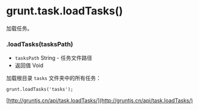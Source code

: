 # grunt.task.loadTasks()

加载任务。

### .loadTasks(tasksPath)

* `tasksPath` String - 任务文件路径
* 返回值 Void

加载根目录 `tasks` 文件夹中的所有任务：

    grunt.loadTasks('tasks');

[http://gruntjs.cn/api/task.loadTasks/](http://gruntjs.cn/api/task.loadTasks/)